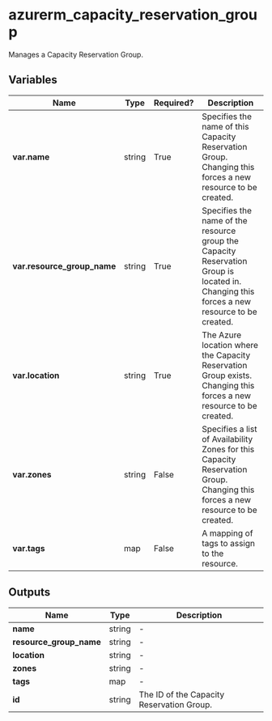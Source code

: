 # azurerm_capacity_reservation_group

Manages a Capacity Reservation Group.

## Variables

| Name | Type | Required? |  Description |
| ---- | ---- | --------- |  ----------- |
| **var.name** | string | True | Specifies the name of this Capacity Reservation Group. Changing this forces a new resource to be created. | 
| **var.resource_group_name** | string | True | Specifies the name of the resource group the Capacity Reservation Group is located in. Changing this forces a new resource to be created. | 
| **var.location** | string | True | The Azure location where the Capacity Reservation Group exists. Changing this forces a new resource to be created. | 
| **var.zones** | string | False | Specifies a list of Availability Zones for this Capacity Reservation Group. Changing this forces a new resource to be created. | 
| **var.tags** | map | False | A mapping of tags to assign to the resource. | 



## Outputs

| Name | Type | Description |
| ---- | ---- | --------- | 
| **name** | string  | - | 
| **resource_group_name** | string  | - | 
| **location** | string  | - | 
| **zones** | string  | - | 
| **tags** | map  | - | 
| **id** | string  | The ID of the Capacity Reservation Group. | 